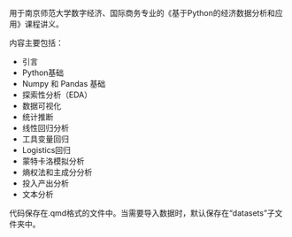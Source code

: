 用于南京师范大学数字经济、国际商务专业的《基于Python的经济数据分析和应用》课程讲义。 

内容主要包括：

- 引言
- Python基础
- Numpy 和 Pandas 基础
- 探索性分析（EDA）
- 数据可视化
- 统计推断
- 线性回归分析
- 工具变量回归
- Logistics回归
- 蒙特卡洛模拟分析
- 熵权法和主成分分析
- 投入产出分析
- 文本分析
 
代码保存在.qmd格式的文件中。当需要导入数据时，默认保存在“datasets”子文件夹中。
